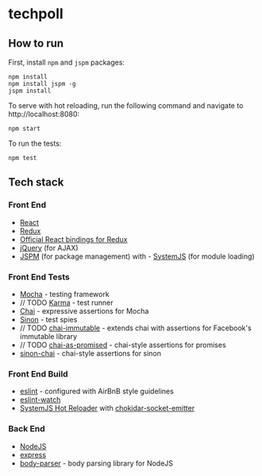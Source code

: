 # techpoll

## How to run

First, install `npm` and `jspm` packages:

```
npm install
npm install jspm -g
jspm install
```

To serve with hot reloading, run the following command and navigate to http://localhost:8080:

```
npm start
```

To run the tests:

```
npm test
```

## Tech stack

### Front End

- [React](https://facebook.github.io/react/)
- [Redux](https://github.com/reactjs/redux)
- [Official React bindings for Redux](https://github.com/reactjs/react-redux)
- [jQuery](https://jquery.com) (for AJAX)
- [JSPM](http://jspm.io/) (for package management) with - [SystemJS](https://github.com/systemjs/systemjs) (for module loading)

### Front End Tests

- [Mocha](https://mochajs.org/) - testing framework
- // TODO [Karma](https://karma-runner.github.io/0.13/index.html) - test runner
- [Chai](http://chaijs.com/) - expressive assertions for Mocha
- [Sinon](http://sinonjs.org/) - test spies
- // TODO [chai-immutable](http://chaijs.com/plugins/chai-immutable/) - extends chai with assertions for Facebook's immutable library
- // TODO [chai-as-promised](http://chaijs.com/plugins/chai-as-promised/) - chai-style assertions for promises
- [sinon-chai](https://github.com/domenic/sinon-chai) - chai-style assertions for sinon

### Front End Build

- [eslint](http://eslint.org/) - configured with AirBnB style guidelines
- [eslint-watch](https://www.npmjs.com/package/eslint-watch)
- [SystemJS Hot Reloader](https://github.com/capaj/systemjs-hot-reloader) with [chokidar-socket-emitter](https://github.com/capaj/chokidar-socket-emitter)

### Back End

- [NodeJS](https://nodejs.org/en/)
- [express](http://expressjs.com/)
- [body-parser](https://github.com/expressjs/body-parser) - body parsing library for NodeJS
